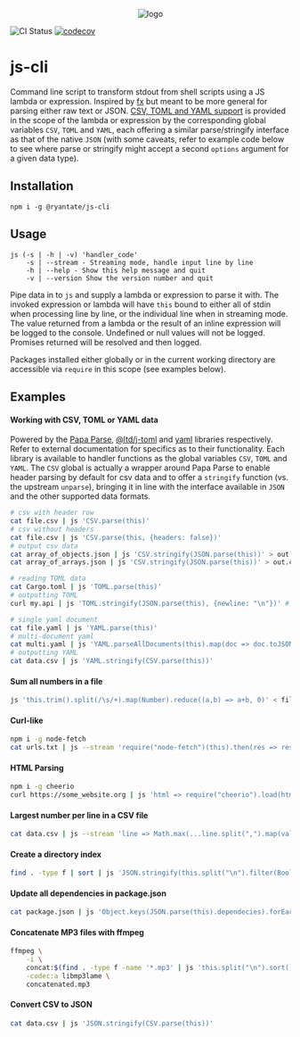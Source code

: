 <p align="center">
<img src="https://flat.badgen.net/badge/JS/CLI/blue?icon=terminal&scale=15" alt="logo"/>
</p>

![CI Status](https://github.com/ryantate13/js-cli/actions/workflows/cd.yaml/badge.svg) [![codecov](https://codecov.io/gh/ryantate13/js-cli/branch/master/graph/badge.svg?token=Y0ML1BR16Z)](https://codecov.io/gh/ryantate13/js-cli)


# js-cli

Command line script to transform stdout from shell scripts using a JS lambda or expression. Inspired by [fx](https://github.com/antonmedv/fx) but meant to be more general for parsing either raw text or JSON. [CSV, TOML and YAML support](#working-with-csv-toml-or-yaml-data) is provided in the scope of the lambda or expression by the corresponding global variables `CSV`, `TOML` and `YAML`, each offering a similar parse/stringify interface as that of the native `JSON` (with some caveats, refer to example code below to see where parse or stringify might accept a second `options` argument for a given data type).

## Installation

```shell script
npm i -g @ryantate/js-cli
```

## Usage

```shell script
js (-s | -h | -v) 'handler_code'
    -s | --stream - Streaming mode, handle input line by line
    -h | --help - Show this help message and quit
    -v | --version Show the version number and quit
```

Pipe data in to `js` and supply a lambda or expression to parse it with. The invoked expression or lambda will have `this` bound to either all of stdin when processing line by line, or the individual line when in streaming mode. The value returned from a lambda or the result of an inline expression will be logged to the console. Undefined or null values will not be logged. Promises returned will be resolved and then logged. 

Packages installed either globally or in the current working directory are accessible via `require` in this scope (see examples below).

## Examples

#### Working with CSV, TOML or YAML data

Powered by the [Papa Parse](https://www.papaparse.com/), [@ltd/j-toml](https://www.npmjs.com/package/@ltd/j-toml) and [yaml](https://www.npmjs.com/package/yaml) libraries respectively. Refer to external documentation for specifics as to their functionality. Each library is available to handler functions as the global variables `CSV`, `TOML` and `YAML`. The `CSV` global is actually a wrapper around Papa Parse to enable header parsing by default for csv data and to offer a `stringify` function (vs. the upstream `unparse`), bringing it in line with the interface available in `JSON` and the other supported data formats.

```bash
# csv with header row
cat file.csv | js 'CSV.parse(this)'
# csv without headers
cat file.csv | js 'CSV.parse(this, {headers: false})'
# output csv data
cat array_of_objects.json | js 'CSV.stringify(JSON.parse(this))' > out.csv # keys of first object become header row
cat array_of_arrays.json | js 'CSV.stringify(JSON.parse(this))' > out.csv # no headers in output csv

# reading TOML data
cat Cargo.toml | js 'TOML.parse(this)'
# outputting TOML
curl my.api | js 'TOML.stringify(JSON.parse(this), {newline: "\n"})' # note that it is necessary to specify newline character

# single yaml document
cat file.yaml | js 'YAML.parse(this)'
# multi-document yaml
cat multi.yaml | js 'YAML.parseAllDocuments(this).map(doc => doc.toJSON())'
# outputting YAML
cat data.csv | js 'YAML.stringify(CSV.parse(this))'
```

#### Sum all numbers in a file

```bash
js 'this.trim().split(/\s/+).map(Number).reduce((a,b) => a+b, 0)' < file_of_numbers.txt
```

#### Curl-like

```bash
npm i -g node-fetch
cat urls.txt | js --stream 'require("node-fetch")(this).then(res => res.json())'
```

#### HTML Parsing

```bash
npm i -g cheerio
curl https://some_website.org | js 'html => require("cheerio").load(html).find("p").length'
```

#### Largest number per line in a CSV file

```bash
cat data.csv | js --stream 'line => Math.max(...line.split(",").map(val => Number(val) || -Infinity))'
```

#### Create a directory index

```bash
find . -type f | sort | js 'JSON.stringify(this.split("\n").filter(Boolean), null, 2)' > index.json
```

#### Update all dependencies in package.json

```bash
cat package.json | js 'Object.keys(JSON.parse(this).dependecies).forEach(d => console.log(d))' | xargs npm install
```

#### Concatenate MP3 files with ffmpeg

```bash
ffmpeg \
	-i \
	concat:$(find . -type f -name '*.mp3' | js 'this.split("\n").sort().join("|")') \
	-codec:a libmp3lame \
	concatenated.mp3
```

#### Convert CSV to JSON

```bash
cat data.csv | js 'JSON.stringify(CSV.parse(this))'
```
